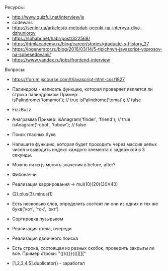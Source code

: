 Ресурсы:
- http://www.quizful.net/interview/js 
- codewars
- https://senior.ua/articles/o-metodah-ocenki-na-intervyu-dlya-dzhuniorov
- https://sohabr.net/habr/post/322568/
- https://htmlacademy.ru/blog/career/stories/graduate-s-history_27
- https://lpgenerator.ru/blog/2016/03/14/5-tipichnyh-javascript-voprosov-na-sobesedovanii/
- https://www.yandex.ru/jobs/frontend-interview

Вопросы:
- https://forum.jscourse.com/t/javascript-html-css/1827

- Палиндром - написать функцию, которая проверяет является ли строка палиндромом
Пример:    
    isPalindrome('tomamot'); // true
    isPalindrome('tomat'); // false

- FizzBuzz
- Анаграмма 
Пример:
    isAnagram('finder', 'friend'); // true
    isAnagram('robot', 'tobow'); // false

- Поиск гласных букв

- Напишите функцию, которая будет проходить через массив целых чисел и выводить индекс каждого элемента с задержкой в 3 секунды.

- Можно ли из js менять значения в before, after?
- Фибоначчи

- Реализация каррирования -> mul(10)(20)(30)(40)

- (2).plus(3).minus(1) 
- Есть несколько слов, определить состоят ли они из одних и тех же букв('кот', 'ток', 'окт')

- Сортировка пузырьком
- Реализация стека, очереди
- Реализация двоичного поиска

- Есть строка, состоящая из разных скобок, проверить закрыты ли все.  Пример строки: "())({}}{()][]["

- [1,2,3,4,5].duplicator() - заработал

